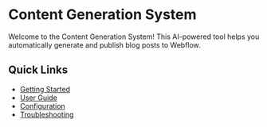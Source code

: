 # Content Generation System

Welcome to the Content Generation System! This AI-powered tool helps you automatically generate and publish blog posts to Webflow.

## Quick Links
- [Getting Started](getting-started.md)
- [User Guide](user-guide.md)
- [Configuration](configuration.md)
- [Troubleshooting](troubleshooting.md) 
